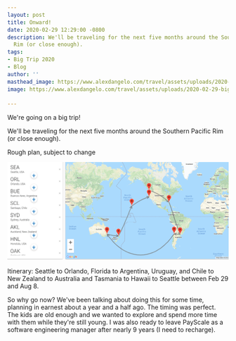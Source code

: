 ```yaml
---
layout: post
title: Onward!
date: 2020-02-29 12:29:00 -0800
description: We'll be traveling for the next five months around the Southern Pacific
  Rim (or close enough).
tags:
- Big Trip 2020
- Blog
author: ''
masthead_image: https://www.alexdangelo.com/travel/assets/uploads/2020-02-29-big-trip-south-pacific-rim-map-detail.png
image: https://www.alexdangelo.com/travel/assets/uploads/2020-02-29-big-trip-south-pacific-rim-map-detail.png

---
```

We're going on a big trip!  
  
We'll be traveling for the next five months around the Southern Pacific Rim (or close enough).  
  
Rough plan, subject to change

![A map showing path around the Southern Pacific Rim](assets/uploads/2020-02-29-big-trip-south-pacific-rim-map.png)

Itinerary: Seattle to Orlando, Florida to Argentina, Uruguay, and Chile to New Zealand to Australia and Tasmania to Hawaii to Seattle between Feb 29 and Aug 8.  
  
So why go now? We've been talking about doing this for some time, planning in earnest about a year and a half ago. The timing was perfect. The kids are old enough and we wanted to explore and spend more time with them while they're still young. I was also ready to leave PayScale as a software engineering manager after nearly 9 years (I need to recharge).
